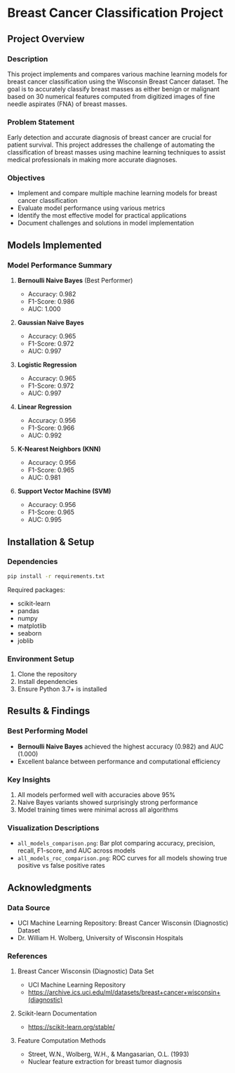 # Breast Cancer Classification Project

## Project Overview

### Description
This project implements and compares various machine learning models for breast cancer classification using the Wisconsin Breast Cancer dataset. The goal is to accurately classify breast masses as either benign or malignant based on 30 numerical features computed from digitized images of fine needle aspirates (FNA) of breast masses.

### Problem Statement
Early detection and accurate diagnosis of breast cancer are crucial for patient survival. This project addresses the challenge of automating the classification of breast masses using machine learning techniques to assist medical professionals in making more accurate diagnoses.

### Objectives
- Implement and compare multiple machine learning models for breast cancer classification
- Evaluate model performance using various metrics
- Identify the most effective model for practical applications
- Document challenges and solutions in model implementation

## Models Implemented

### Model Performance Summary
1. **Bernoulli Naive Bayes** (Best Performer)
   - Accuracy: 0.982
   - F1-Score: 0.986
   - AUC: 1.000

2. **Gaussian Naive Bayes**
   - Accuracy: 0.965
   - F1-Score: 0.972
   - AUC: 0.997

3. **Logistic Regression**
   - Accuracy: 0.965
   - F1-Score: 0.972
   - AUC: 0.997

4. **Linear Regression**
   - Accuracy: 0.956
   - F1-Score: 0.966
   - AUC: 0.992

5. **K-Nearest Neighbors (KNN)**
   - Accuracy: 0.956
   - F1-Score: 0.965
   - AUC: 0.981

6. **Support Vector Machine (SVM)**
   - Accuracy: 0.956
   - F1-Score: 0.965
   - AUC: 0.995



## Installation & Setup

### Dependencies
```bash
pip install -r requirements.txt
```

Required packages:
- scikit-learn
- pandas
- numpy
- matplotlib
- seaborn
- joblib

### Environment Setup
1. Clone the repository
2. Install dependencies
3. Ensure Python 3.7+ is installed

## Results & Findings

### Best Performing Model
- **Bernoulli Naive Bayes** achieved the highest accuracy (0.982) and AUC (1.000)
- Excellent balance between performance and computational efficiency

### Key Insights
1. All models performed well with accuracies above 95%
2. Naive Bayes variants showed surprisingly strong performance
3. Model training times were minimal across all algorithms

### Visualization Descriptions
- `all_models_comparison.png`: Bar plot comparing accuracy, precision, recall, F1-score, and AUC across models
- `all_models_roc_comparison.png`: ROC curves for all models showing true positive vs false positive rates

## Acknowledgments

### Data Source
- UCI Machine Learning Repository: Breast Cancer Wisconsin (Diagnostic) Dataset
- Dr. William H. Wolberg, University of Wisconsin Hospitals

### References
1. Breast Cancer Wisconsin (Diagnostic) Data Set
   - UCI Machine Learning Repository
   - https://archive.ics.uci.edu/ml/datasets/breast+cancer+wisconsin+(diagnostic)

2. Scikit-learn Documentation
   - https://scikit-learn.org/stable/

3. Feature Computation Methods
   - Street, W.N., Wolberg, W.H., & Mangasarian, O.L. (1993)
   - Nuclear feature extraction for breast tumor diagnosis
